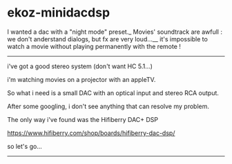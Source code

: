 # ekoz-minidacdsp

I wanted a dac with a "night mode" preset._
Movies' soundtrack are awfull : we don't anderstand dialogs, but fx are very loud…__
it's impossible to watch a movie without playing permanently with the remote !

---

i've got a good stereo system (don't want HC 5.1…)

i'm watching movies on a projector with an appleTV.

So what i need is a small DAC with an optical input and stereo RCA output.

After some googling, i don't see anything that can resolve my problem. 

The only way i've found was the Hifiberry DAC+ DSP

https://www.hifiberry.com/shop/boards/hifiberry-dac-dsp/

so let's go…

---

